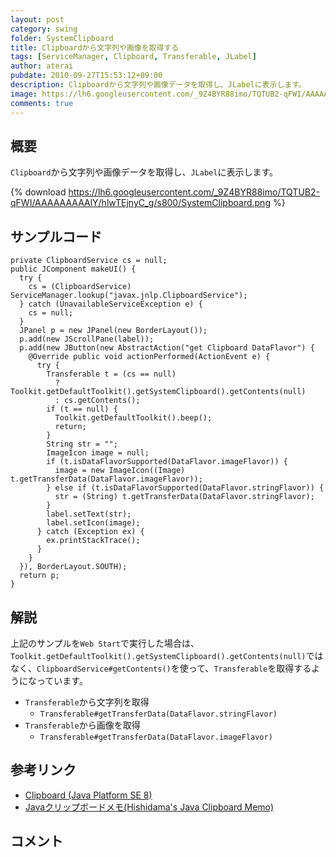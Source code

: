 ```yaml
---
layout: post
category: swing
folder: SystemClipboard
title: Clipboardから文字列や画像を取得する
tags: [ServiceManager, Clipboard, Transferable, JLabel]
author: aterai
pubdate: 2010-09-27T15:53:12+09:00
description: Clipboardから文字列や画像データを取得し、JLabelに表示します。
image: https://lh6.googleusercontent.com/_9Z4BYR88imo/TQTUB2-qFWI/AAAAAAAAAlY/hlwTEjnyC_g/s800/SystemClipboard.png
comments: true
---
```

## 概要
`Clipboard`から文字列や画像データを取得し、`JLabel`に表示します。

{% download https://lh6.googleusercontent.com/_9Z4BYR88imo/TQTUB2-qFWI/AAAAAAAAAlY/hlwTEjnyC_g/s800/SystemClipboard.png %}

## サンプルコード
<pre class="prettyprint"><code>private ClipboardService cs = null;
public JComponent makeUI() {
  try {
    cs = (ClipboardService) ServiceManager.lookup("javax.jnlp.ClipboardService");
  } catch (UnavailableServiceException e) {
    cs = null;
  }
  JPanel p = new JPanel(new BorderLayout());
  p.add(new JScrollPane(label));
  p.add(new JButton(new AbstractAction("get Clipboard DataFlavor") {
    @Override public void actionPerformed(ActionEvent e) {
      try {
        Transferable t = (cs == null)
          ? Toolkit.getDefaultToolkit().getSystemClipboard().getContents(null)
          : cs.getContents();
        if (t == null) {
          Toolkit.getDefaultToolkit().beep();
          return;
        }
        String str = "";
        ImageIcon image = null;
        if (t.isDataFlavorSupported(DataFlavor.imageFlavor)) {
          image = new ImageIcon((Image) t.getTransferData(DataFlavor.imageFlavor));
        } else if (t.isDataFlavorSupported(DataFlavor.stringFlavor)) {
          str = (String) t.getTransferData(DataFlavor.stringFlavor);
        }
        label.setText(str);
        label.setIcon(image);
      } catch (Exception ex) {
        ex.printStackTrace();
      }
    }
  }), BorderLayout.SOUTH);
  return p;
}
</code></pre>

## 解説
上記のサンプルを`Web Start`で実行した場合は、`Toolkit.getDefaultToolkit().getSystemClipboard().getContents(null)`ではなく、`ClipboardService#getContents()`を使って、`Transferable`を取得するようになっています。

- `Transferable`から文字列を取得
    - `Transferable#getTransferData(DataFlavor.stringFlavor)`
- `Transferable`から画像を取得
    - `Transferable#getTransferData(DataFlavor.imageFlavor)`

<!-- dummy comment line for breaking list -->

## 参考リンク
- [Clipboard (Java Platform SE 8)](https://docs.oracle.com/javase/jp/8/docs/api/java/awt/datatransfer/Clipboard.html)
- [Javaクリップボードメモ(Hishidama's Java Clipboard Memo)](https://www.ne.jp/asahi/hishidama/home/tech/java/clipboard.html)

<!-- dummy comment line for breaking list -->

## コメント
